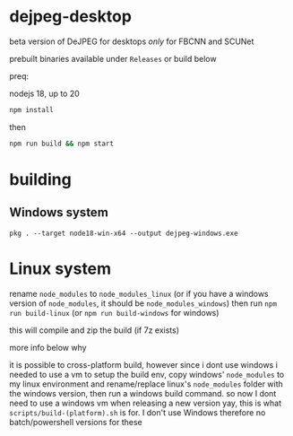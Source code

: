 # dejpeg-desktop

beta version of DeJPEG for desktops *only* for FBCNN and SCUNet

prebuilt binaries available under `Releases` or build below

preq:

nodejs 18, up to 20

```bash
npm install
```

then

```bash
npm run build && npm start
```

# building

## Windows system

`pkg . --target node18-win-x64 --output dejpeg-windows.exe`

# Linux system

rename `node_modules` to `node_modules_linux` (or if you have a windows version of `node_modules`, it should be `node_modules_windows`) then run `npm run build-linux` (or `npm run build-windows` for windows)

this will compile and zip the build (if 7z exists)

more info below why

it is possible to cross-platform build, however since i dont use windows i needed to use a vm to setup the build env, copy windows' `node_modules` to my linux environment and rename/replace linux's `node_modules` folder with the windows version, then run a windows build command. so now I dont need to use a windows vm when releasing a new version yay, this is what `scripts/build-(platform).sh` is for. I don't use Windows therefore no batch/powershell versions for these